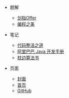 * 题解
  * [剑指Offer](docs/coding-interview.md)
  * [编程之美](docs/the-beauty-of-programming.md)

* 笔记
  * [代码整洁之道](docs/clean-code.md)
  * [阿里巴巴 Java 开发手册](docs/effective-coding.md)
  * [枕边算法书](docs/algorithm-stories.md)

* 页面
  * [封面]()
  * [首页](README)
  * [GitHub](https://github.com/yanglbme)